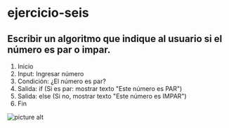 # ejercicio-seis
## Escribir un algoritmo que indique al usuario si el número es par o impar.
1. Inicio
2. Input: Ingresar número
3. Condición: ¿El número es par?
4. Salida: if (Si es par: mostrar texto "Este número es PAR")
5. Salida: else (Si no, mostrar texto "Este número es IMPAR")
5. Fin


![picture alt](http://1.1m.yt/i-AK2E.jpg "Diagrama de Flujo")

